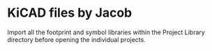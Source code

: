 # KiCAD files by Jacob

Import all the footprint and symbol libraries within the Project Library directory before opening the individual projects.

